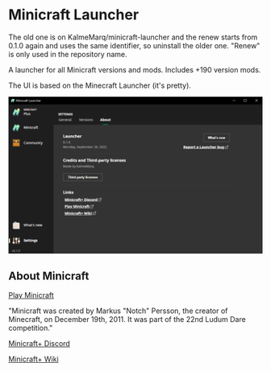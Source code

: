 # Minicraft Launcher
The old one is on KalmeMarq/minicraft-launcher and the renew starts from 0.1.0 again and uses the same identifier, so uninstall the older one. "Renew" is only used in the repository name.

A launcher for all Minicraft versions and mods. Includes +190 version mods.

The UI is based on the Minecraft Launcher (it's pretty).

![about](./docs/about.png)


## About Minicraft
[Play Minicraft](https://playminicraft.com/)

"Minicraft was created by Markus "Notch" Persson, the creator of Minecraft, on December 19th, 2011. It was part of the 22nd Ludum Dare competition."

[Minicraft+ Discord](https://discord.gg/SMKCVuj)


[Minicraft+ Wiki](https://minicraft.fandom.com/wiki/Minicraft%2B)
